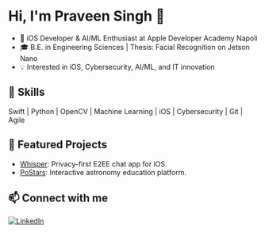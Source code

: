 # Hi, I'm Praveen Singh 👋

- 🚀 iOS Developer & AI/ML Enthusiast at Apple Developer Academy Napoli
- 🎓 B.E. in Engineering Sciences | Thesis: Facial Recognition on Jetson Nano
- 💡 Interested in iOS, Cybersecurity, AI/ML, and IT innovation

## 🔧 Skills
Swift | Python | OpenCV | Machine Learning | iOS | Cybersecurity | Git | Agile

## 🌟 Featured Projects
- [Whisper](https://github.com/ChillVeen/Whisper): Privacy-first E2EE chat app for iOS.
- [PoStars](https://github.com/ChillVeen/PoStars): Interactive astronomy education platform.

## 📫 Connect with me

<!-- Social/Contact -->
[![LinkedIn](https://img.shields.io/badge/LinkedIn-blue?style=for-the-badge&logo=linkedin)](https://linkedin.com/in/chillveen)
